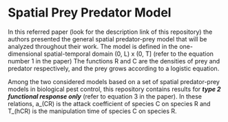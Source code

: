 # Spatial Prey Predator Model

In this referred paper (look for the description link of this repository) the authors presented the general spatial predator-prey model that will be analyzed throughout their work.
The model is defined in the one-dimensional spatial-temporal domain (0, L) x (0, T] (refer to the equation number 1 in the paper)
The functions R and C are the densities of prey and predator respectively, and the prey grows according to a logistic equation.

Among the two considered models based on a set of spatial predator-prey models in biological pest control, this repository contains results for _**type 2 functional response only**_ (refer to equation 3 in the paper). In these relations, a_(CR) is the attack coefficient of species C on species R and T_(hCR) is the manipulation time of species C on species R.
